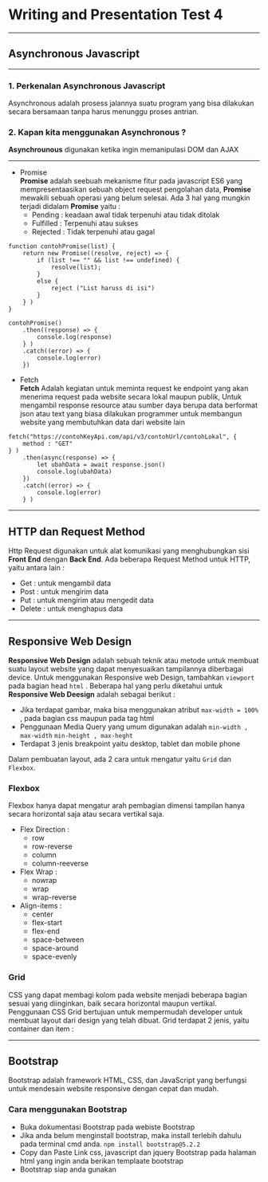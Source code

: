 # Writing and Presentation Test 4
---
## **Asynchronous Javascript**
---
### 1. Perkenalan Asynchronous Javascript
Asynchronous adalah prosess jalannya suatu program yang bisa dilakukan secara bersamaan tanpa harus menunggu proses antrian. 

### 2. Kapan kita menggunakan Asynchronous ?
**Asynchrounous** digunakan ketika ingin memanipulasi DOM dan AJAX

---
- Promise <br>
**Promise** adalah seebuah mekanisme fitur pada  javascript ES6 yang mempresentaasikan sebuah object request pengolahan data, **Promise** mewakili sebuah operasi yang belum selesai. Ada 3 hal yang mungkin terjadi didalam **Promise** yaitu :
    - Pending : keadaan awal tidak terpenuhi atau tidak ditolak
    - Fulfilled : Terpenuhi atau sukses
    - Rejected : Tidak terpenuhi atau gagal

```
function contohPromise(list) {
    return new Promise((resolve, reject) => {
        if (list !== "" && list !== undefined) {
            resolve(list);
        }
        else {
            reject ("List haruss di isi")
        }
    } )
}

contohPromise()
    .then((response) => {
        console.log(response)
    } )
    .catch((error) => {
        console.log(error)
    })
```

- Fetch <br>
**Fetch** Adalah kegiatan untuk meminta request ke endpoint yang akan menerima request pada website secara lokal maupun publik, Untuk mengambil response resource atau sumber daya berupa data berformat json atau text yang biasa dilakukan programmer untuk membangun website yang membutuhkan data dari website lain

```
fetch("https://contohKeyApi.com/api/v3/contohUrl/contohLokal", {
    method : "GET"
} )
    .then(async(response) => {
        let ubahData = await response.json()
        console.log(ubahData)
    })
    .catch((error) => {
        console.log(error)
    } )
```
---
## HTTP dan Request Method
Http Request digunakan untuk alat komunikasi yang menghubungkan sisi **Front End** dengan **Back End**. Ada beberapa Request Method untuk HTTP, yaitu antara lain : <br>
- Get : untuk mengambil data 
- Post : untuk mengirim data
- Put : untuk mengirim atau mengedit data
- Delete : untuk menghapus data

---
## Responsive Web Design
**Responsive Web  Design** adalah sebuah teknik atau metode untuk membuat suatu layout website yang dapat menyesuaikan tampilannya diberbagai device. Untuk menggunakan Responsive web Design, tambahkan ```viewport``` pada bagian head ```html``` . Beberapa hal yang perlu diketahui untuk **Responsive Web Deesign** adalah sebagai berikut : <br>
- Jika terdapat gambar, maka bisa menggunakan atribut ```max-width = 100%``` , pada bagian css maupun pada tag html
- Penggunaan Media Query yang umum digunakan adalah ```min-width , max-width``` ```min-height , max-heght```
- Terdapat 3 jenis breakpoint yaitu desktop, tablet dan mobile phone

Dalam pembuatan layout, ada 2 cara untuk mengatur yaitu ```Grid``` dan ```Flexbox```. <br>

### Flexbox
Flexbox hanya dapat mengatur arah pembagian dimensi tampilan hanya secara horizontal saja atau secara vertikal saja.
- Flex Direction : 
    - row
    - row-reverse
    - column
    - column-reeverse
- Flex Wrap : 
    - nowrap
    - wrap
    - wrap-reverse
- Align-items :
    - center
    - flex-start
    - flex-end
    - space-between
    - space-around
    - space-evenly


### Grid
CSS yang dapat membagi kolom pada website menjadi beberapa bagian sesuai yang diinginkan, baik secara horizontal maupun vertikal. Penggunaan CSS Grid bertujuan untuk mempermudah developer untuk membuat layout dari design yang telah dibuat. Grid terdapat 2 jenis, yaitu container dan item :

---
## **Bootstrap**
Bootstrap adalah framework HTML, CSS, dan JavaScript yang berfungsi untuk mendesain website responsive dengan cepat dan mudah. <br>

### Cara menggunakan Bootstrap 

- Buka dokumentasi Bootstrap pada webiste Bootstrap
- Jika anda belum menginstall bootstrap, maka install terlebih dahulu pada terminal cmd anda. ```npm install bootstrap@5.2.2```
- Copy dan Paste Link css, javascript dan jquery Bootstrap pada halaman html yang ingin anda berikan templaate bootstrap
- Bootstrap siap anda gunakan


